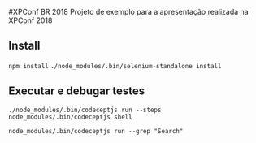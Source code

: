 #XPConf BR 2018
Projeto de exemplo para a apresentação realizada na XPConf 2018

## Install

``` npm install ```
``` ./node_modules/.bin/selenium-standalone install ```

## Executar e debugar testes

``` ./node_modules/.bin/codeceptjs run --steps ```
``` node_modules/.bin/codeceptjs shell ```

``` node_modules/.bin/codeceptjs run --grep "Search" ```